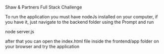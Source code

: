 Shaw & Partners Full Stack Challenge


To run the application you must have nodeJs installed on your computer, if you have it, just navigate to the backend folder using the Prompt
and run 

node server.js

after that you can open the index.html file inside the frontend/app folder on your browser and try the application
